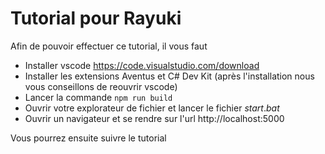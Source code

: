 # Tutorial pour Rayuki

Afin de pouvoir effectuer ce tutorial, il vous faut

- Installer vscode https://code.visualstudio.com/download
- Installer les extensions Aventus et C# Dev Kit (après l'installation nous vous conseillons de reouvrir vscode)
- Lancer la commande `npm run build`
- Ouvrir votre explorateur de fichier et lancer le fichier $start.bat$
- Ouvrir un navigateur et se rendre sur l'url http://localhost:5000

Vous pourrez ensuite suivre le tutorial